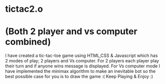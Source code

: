 # tictac2.o
# (Both 2 player and vs computer combined)
I have created a tic-tac-toe game using HTML,CSS & Javascript which has 2 modes of play; 2 players and Vs computer.
For 2 players each player play their turn and if anyone wins message is displayed.
For Vs computer mode I have implemented the minimax algorithm to make an inevitable bot so the best possible case for you is to draw the game :(
Keep Playing & Enjoy :)

